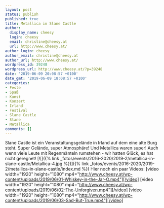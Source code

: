 ```yaml
---
layout: post
status: publish
published: true
title: Metallica in Slane Castle
author:
  display_name: cheesy
  login: cheesy
  email: christine@cheesy.at
  url: http://www.cheesy.at/
author_login: cheesy
author_email: christine@cheesy.at
author_url: http://www.cheesy.at/
wordpress_id: 39248
wordpress_url: http://www.cheesy.at/?p=39248
date: '2019-06-09 20:08:57 +0100'
date_gmt: '2019-06-09 18:08:57 +0100'
categories:
- Feste
- Spaß
- Kunst
- Konzert
- Irland
- Festival
- Slane Castle
- Slane
- Metallica
comments: []
---
```

Slane Castle ist ein Veranstaltungsgelände in Irland auf dem eine alte Burg steht. Super Gelände, super Atmosphäre! Und Metallica waren super! Auch wenn viele Leute mit Regenmänteln rumstehen - wir hatten Glück, es hat nicht geregnet!
[![]({% link _fotos/events/2016-2020/2019-2/metallica-in-slane-castle/Metallica-4.jpg %})]({% link _fotos/events/2016-2020/2019-2/metallica-in-slane-castle/index.md %})
Hier noch ein paar Videos:
[video width="1920" height="1080" mp4="http://www.cheesy.at/wp-content/uploads/2019/06/01-Whiskey-in-the-Jar-O.mp4"][/video]
[video width="1920" height="1080" mp4="http://www.cheesy.at/wp-content/uploads/2019/06/02-The-Unforgiven.mp4"][/video]
[video width="1920" height="1080" mp4="http://www.cheesy.at/wp-content/uploads/2019/06/03-Sad-But-True.mp4"][/video]

